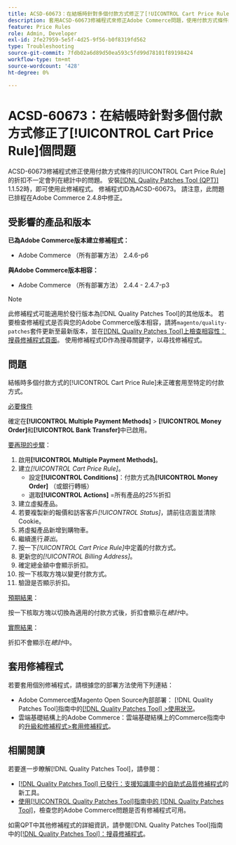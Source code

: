 ```yaml
---
title: ACSD-60673：在結帳時針對多個付款方式修正了[!UICONTROL Cart Price Rule]個問題
description: 套用ACSD-60673修補程式來修正Adobe Commerce問題，使用付款方式條件的[!UICONTROL Cart Price Rule]的折扣不一定會列在總計中。
feature: Price Rules
role: Admin, Developer
exl-id: 2fe27959-5e5f-4d25-9f56-b0f8319fd562
type: Troubleshooting
source-git-commit: 7fdb02a6d89d50ea593c5fd99d78101f89198424
workflow-type: tm+mt
source-wordcount: '428'
ht-degree: 0%

---
```


# ACSD-60673：在結帳時針對多個付款方式修正了[!UICONTROL Cart Price Rule]個問題

ACSD-60673修補程式修正使用付款方式條件的[!UICONTROL Cart Price Rule]的折扣不一定會列在總計中的問題。 安裝[[!DNL Quality Patches Tool (QPT)]](https://experienceleague.adobe.com/zh-hant/docs/commerce-operations/tools/quality-patches-tool/quality-patches-tool-to-self-serve-quality-patches) 1.1.52時，即可使用此修補程式。 修補程式ID為ACSD-60673。 請注意，此問題已排程在Adobe Commerce 2.4.8中修正。

## 受影響的產品和版本

**已為Adobe Commerce版本建立修補程式：**

* Adobe Commerce （所有部署方法） 2.4.6-p6

**與Adobe Commerce版本相容：**

* Adobe Commerce （所有部署方法） 2.4.4 - 2.4.7-p3

>[!NOTE]
>
>此修補程式可能適用於發行版本為[!DNL Quality Patches Tool]的其他版本。 若要檢查修補程式是否與您的Adobe Commerce版本相容，請將`magento/quality-patches`套件更新至最新版本，並在[[!DNL Quality Patches Tool]上檢查相容性：搜尋修補程式頁面](https://experienceleague.adobe.com/tools/commerce-quality-patches/index.html?lang=zh-Hant)。 使用修補程式ID作為搜尋關鍵字，以尋找修補程式。

## 問題

結帳時多個付款方式的[!UICONTROL Cart Price Rule]未正確套用至特定的付款方式。

<u>必要條件</u>

確定在&#x200B;**[!UICONTROL Multiple Payment Methods]** > **[!UICONTROL Money Order]**&#x200B;和&#x200B;**[!UICONTROL Bank Transfer]**&#x200B;中已啟用。

<u>要再現的步驟</u>：

1. 啟用&#x200B;**[!UICONTROL Multiple Payment Methods]**。
1. 建立&#x200B;*[!UICONTROL Cart Price Rule]*。
   * 設定&#x200B;**[!UICONTROL Conditions]**：付款方式為&#x200B;**[!UICONTROL Money Order]** （或銀行轉帳）
   * 選取&#x200B;**[!UICONTROL Actions]** =所有產品的&#x200B;*25%*&#x200B;折扣
1. 建立虛擬產品。
1. 若要複製新的報價和訪客客戶&#x200B;*[!UICONTROL Status]*，請前往店面並清除Cookie。
1. 將虛擬產品新增到購物車。
1. 繼續進行&#x200B;*簽出*。
1. 按一下&#x200B;*[!UICONTROL Cart Price Rule]*&#x200B;中定義的付款方式。
1. 更新您的&#x200B;*[!UICONTROL Billing Address]*。
1. 確定總金額中會顯示折扣。
1. 按一下核取方塊以變更付款方式。
1. 驗證是否顯示折扣。

<u>預期結果</u>：

按一下核取方塊以切換為適用的付款方式後，折扣會顯示在&#x200B;*總計*&#x200B;中。

<u>實際結果</u>：

折扣不會顯示在&#x200B;*總計*&#x200B;中。

## 套用修補程式

若要套用個別修補程式，請根據您的部署方法使用下列連結：

* Adobe Commerce或Magento Open Source內部部署： [!DNL Quality Patches Tool]指南中的[[!DNL Quality Patches Tool] >使用狀況](/help/tools/quality-patches-tool/usage.md)。
* 雲端基礎結構上的Adobe Commerce：雲端基礎結構上的Commerce指南中的[升級和修補程式>套用修補程式](https://experienceleague.adobe.com/docs/commerce-cloud-service/user-guide/develop/upgrade/apply-patches.html?lang=zh-Hant)。

## 相關閱讀

若要進一步瞭解[!DNL Quality Patches Tool]，請參閱：

* [[!DNL Quality Patches Tool] 已發行：支援知識庫中的自助式品質修補程式](https://experienceleague.adobe.com/zh-hant/docs/commerce-operations/tools/quality-patches-tool/quality-patches-tool-to-self-serve-quality-patches)的新工具。
* [使用[!UICONTROL Quality Patches Tool]指南中的 [!DNL Quality Patches Tool]](/help/tools/quality-patches-tool/patches-available-in-qpt/check-patch-for-magento-issue-with-magento-quality-patches.md)，檢查您的Adobe Commerce問題是否有修補程式可用。

如需QPT中其他修補程式的詳細資訊，請參閱[!DNL Quality Patches Tool]指南中的[[!DNL Quality Patches Tool]：搜尋修補程式](https://experienceleague.adobe.com/tools/commerce-quality-patches/index.html?lang=zh-Hant)。
